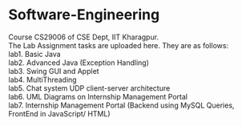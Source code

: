 # Software-Engineering
Course CS29006 of CSE Dept, IIT Kharagpur.<br />
The Lab Assignment tasks are uploaded here. They are as follows:<br />
lab1. Basic Java <br />
lab2. Advanced Java (Exception Handling)<br />
lab3. Swing GUI and Applet<br />
lab4. MultiThreading<br />
lab5. Chat system UDP client-server architecture<br />
lab6. UML Diagrams on Internship Management Portal<br />
lab7. Internship Management Portal (Backend using MySQL Queries, FrontEnd in JavaScript/ HTML)<br />
